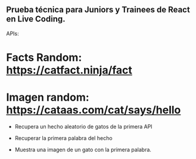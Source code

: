 ## Prueba técnica para Juniors y Trainees de React en Live Coding.

APIs:

# Facts Random: https://catfact.ninja/fact

# Imagen random: https://cataas.com/cat/says/hello

-   Recupera un hecho aleatorio de gatos de la primera API

-   Recuperar la primera palabra del hecho

-   Muestra una imagen de un gato con la primera palabra.
